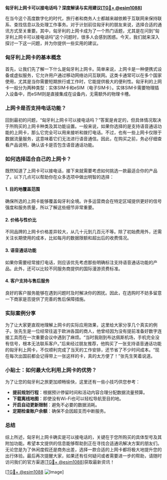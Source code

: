 **匈牙利上网卡可以接电话吗？深度解读与实用建议[[TG💪+ @esim1088](https://t.me/s/esim1088)]**

在当今这个高度数字化的时代，旅行者和商务人士都越来越依赖于互联网来保持联系、查找信息以及处理工作事务。对于计划前往匈牙利的朋友来说，选择合适的通讯方式至关重要。其中，匈牙利的上网卡成为了一个热门话题，尤其是在问到“匈牙利上网卡可以接电话吗”这个问题时，很多人会感到困惑。今天，我们就来深入探讨一下这一问题，并为你提供一些实用的建议。

### 匈牙利上网卡的基本概念

首先，让我们先了解一下什么是匈牙利上网卡。简单来说，上网卡是一种便携式设备或虚拟服务，它允许用户通过移动网络访问互联网。这类卡通常可以在多个国家使用，尤其是当你需要短期旅行或工作时，它能提供极大的便利性。匈牙利的上网卡一般分为两种类型：实体SIM卡和eSIM（电子SIM卡）。实体SIM卡需要物理插入设备中，而eSIM则是直接集成在设备内，无需额外的物理卡槽。

### 上网卡是否支持电话功能？

回到最初的问题，“匈牙利上网卡可以接电话吗？”答案是肯定的，但具体情况取决于所购买的上网卡种类及其功能设置。一般来说，如果你选择的是支持语音通话功能的上网卡，那么它完全可以用来接听和拨打电话。不过，也有一些上网卡仅限于数据流量服务，这意味着它们无法进行语音通信。因此，在购买之前，务必仔细查看产品说明，确认该卡是否包含语音通话功能。

### 如何选择适合自己的上网卡？

既然知道了上网卡可以接电话，接下来就需要考虑如何挑选一款最适合你的产品了。以下几点可以帮助你在众多选项中做出明智的选择：

#### 1. **目的地覆盖范围**
   确保所选的上网卡能够覆盖匈牙利全境。许多运营商会在特定区域提供更好的信号强度和服务质量，所以了解这些细节非常重要。

#### 2. **价格与性价比**
   不同品牌的上网卡价格差异较大，从几十元到几百元不等。除了初始费用外，还需关注长期使用的成本，比如每月的数据限额和超出后的收费情况。

#### 3. **语音通话功能**
   如果你需要经常接打电话，则应该优先考虑那些明确标注支持语音通话功能的产品。此外，还可以比较不同服务商提供的国际漫游资费标准。

#### 4. **客户支持与售后服务**
   良好的客户服务能够在遇到问题时及时解决你的困扰。因此，在选购时不妨多留意一下商家是否提供了完善的售后保障措施。

### 实际案例分享

为了让大家更直观地理解上网卡的实际应用效果，这里给大家分享几个真实的例子。张先生是一位经常往返于欧洲各国的商人，他曾经因为没有提前准备好数字连接工具而在一次重要会议中遇到了麻烦。“当时我刚到布达佩斯机场，手机完全没有信号，根本无法联系客户。”后来经过朋友推荐，他购买了一张支持语音通话功能的匈牙利上网卡，不仅顺利完成了当天的工作安排，还节省了不少时间成本。“现在每次出国前都会记得带上一张这样的卡，真的太方便了！”张先生笑着说道。

### 小贴士：如何最大化利用上网卡的优势？

为了让您的匈牙利之旅更加顺畅愉快，这里还有一些小技巧供您参考：

- **提前规划行程**：根据预计停留时间和活动内容合理分配数据流量预算。
- **下载离线地图**：即使没有Wi-Fi也可以轻松导航至目的地。
- **开启自动更新限制**：避免不必要的数据消耗。
- **定期检查账户余额**：确保不会因超支而中断服务。

### 总结

综上所述，匈牙利上网卡确实是可以接电话的，关键在于您所购买的具体型号及其附加功能。希望本文提供的信息能够帮助到正在寻找合适通讯解决方案的朋友们。无论您是为了休闲度假还是商务出差，选择一款合适的上网卡都将极大地提升您的出行体验。最后再次提醒大家，如果还有任何疑问或者需要进一步的帮助，请随时访问我们的官方渠道[[TG💪+ @esim1088](https://t.me/s/esim1088)]获取最新资讯！

[[TG💪+ @esim1088](https://t.me/s/esim1088) ![Image](https://i.postimg.cc/4NQfJmqS/Snipaste-2025-05-13-00-14-12.png)]